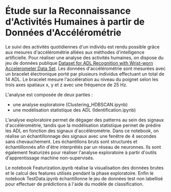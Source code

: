 # Étude sur la Reconnaissance d'Activités Humaines à partir de Données d'Accélérométrie

Le suivi des activités quotidiennes d'un individu est rendu possible grâce aux mesures d'accélérométrie alliées aux méthodes d'intelligence artificielle. Pour réaliser une analyse des activités humaines, on dispose du jeu de données publique [Dataset for ADL Recognition with Wrist-worn Accelerometer Data Set](https://archive.ics.uci.edu/ml/datasets/Dataset+for+ADL+Recognition+with+Wrist-worn+Accelerometer). 
Les données d'accélérométrie sont mesurées avec un bracelet électronique porté par plusieurs individus effectuant un total de 14 ADL. Le bracelet mesure l'accélération au niveau du poignet selon les trois axes spatiaux x, y et z avec une fréquence de 25 Hz.

L'analyse est composée de deux parties : 
- une analyse exploratoire (Clustering_HDBSCAN.ipynb)
- une modélisation statistique des ADL (Identification.ipynb)

L'analyse exploratoire permet de dégager des patterns au sein des signaux d'accélérométrie, tandis que la modélisation statistique permet de prédire les ADL en fonction des signaux d'accélérométrie.
Dans ce notebook, on réalise un échantillonnage des signaux avec une fenêtre de 4 secondes sans chevauchement. Les échantillons bruts sont structurés et échantillonnés afin d'être interprétés par un réseau de neuronnes. Ils sont également featurizés pour réaliser l'analyse exploratoire à partir d'outils d'apprentissage machine non-supervisés.

Le notebook Featurization.ipynb réalise la visualisation des données brutes et le calcul des features utilisés pendant la phase exploratoire. Enfin le notebook TestData.ipynb échantillonne le jeu de données test non labellisé pour effectuer de prédictions à l'aide du modèle de classification.
